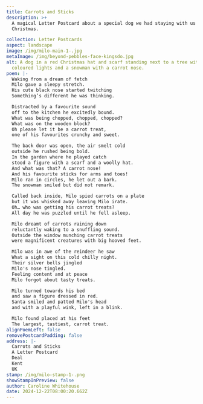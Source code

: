 ```yaml
---
title: Carrots and Sticks
description: >+
  A magical Letter Postcard about a special dog we had staying with us last
  Christmas.

collection: Letter Postcards
aspect: landscape
image: /img/milo-main-1-.jpg
metaImage: /img/beyond-pebbles-face-kingsdo.jpg
alt: A dog in a red Christmas hat and scarf standing next to a tree with
  coloured lights and a snowman with a carrot nose.
poem: |-
  Waking from a dream of fetch
  Milo gave a sleepy stretch.
  His cute black nose started twitching
  Something’s different he was thinking. 

  Distracted by a favourite sound
  off to the kitchen he excitedly bound.
  What was being chopped, chopped, chopped? 
  What was on the wooden block?
  Oh please let it be a carrot treat, 
  one of his favourites crunchy and sweet.

  The back door was open, the air smelt cold
  outside he rushed being bold.
  In the garden where he played catch
  stood a figure with a scarf and a woolly hat.
  And what was that? A carrot nose! 
  And his favourite sticks for arms and toes!
  Milo ran in circles, he let out a bark. 
  The snowman smiled but did not remark.

  Called back inside, Milo spied carrots on a plate 
  but it was whisked away leaving Milo irate.
  Oh… who was getting his carrot treats?  
  All day he was puzzled until he fell asleep.

  Milo dreamt of carrots raining down 
  reluctantly waking to a snuffling sound. 
  Outside the window munching carrot treats 
  were magnificent creatures with big hooved feet.

  Milo was in awe of the reindeer he saw
  What a sight on this cold chilly night. 
  Their silver bells jingled
  Milo's nose tingled.
  Feeling content and at peace
  Milo forgot about tasty treats.

  Milo turned towards his bed 
  and saw a figure dressed in red.
  Santa smiled and patted Milo's head 
  and with a playful wink, left in a blink.

  Milo found placed at his feet 
  The largest, tastiest, carrot treat.                        
alignPoemLeft: false
removePostcardPadding: false
address: |-
  Carrots and Sticks
  A Letter Postcard
  Deal
  Kent
  UK
stamp: /img/milo-stamp-1-.png
showStampInPreview: false
author: Caroline Whitehouse
date: 2024-12-22T08:00:20.662Z
---
```

